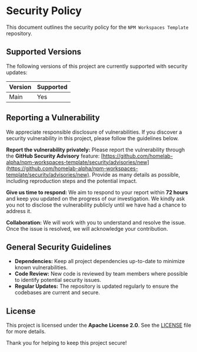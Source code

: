 # Security Policy

This document outlines the security policy for the `NPM Workspaces Template`
repository.

## Supported Versions

The following versions of this project are currently supported with security
updates:

| Version | Supported |
| :------ | :-------- |
| Main    | Yes       |

## Reporting a Vulnerability

We appreciate responsible disclosure of vulnerabilities. If you discover a
security vulnerability in this project, please follow the guidelines below.

**Report the vulnerability privately:** Please report the vulnerability through
the **GitHub Security Advisory** feature: [https://github.com/homelab-alpha/npm-workspaces-template/security/advisories/new](https://github.com/homelab-alpha/npm-workspaces-template/security/advisories/new).
Provide as many details as possible, including reproduction steps and the
potential impact.

**Give us time to respond:** We aim to respond to your report within **72 hours**
and keep you updated on the progress of our investigation. We kindly ask you not
to disclose the vulnerability publicly until we have had a chance to address it.

**Collaboration:** We will work with you to understand and resolve the issue.
Once the issue is resolved, we will acknowledge your contribution.

## General Security Guidelines

- **Dependencies:** Keep all project dependencies up-to-date to minimize known
  vulnerabilities.
- **Code Review:** New code is reviewed by team members where possible to
  identify potential security issues.
- **Regular Updates:** The repository is updated regularly to ensure the
  codebases are current and secure.

## License

This project is licensed under the **Apache License 2.0**.
See the [LICENSE](./LICENSE) file for more details.

Thank you for helping to keep this project secure!

